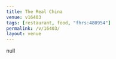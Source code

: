 ```yaml
---
title: The Real China
venue: v16403
tags: [restaurant, food, "fhrs:480954"]
permalink: /v/16403/
layout: venue
---
```

null